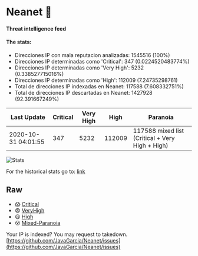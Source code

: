 # Neanet :hocho:
#### Threat intelligence feed
#### The stats:

- Direcciones IP con mala reputacion analizadas: 1545516 (100%)
- Direcciones IP determinadas como 'Critical':  347 (0.0224520483774%)
- Direcciones IP determinadas como 'Very High':  5232 (0.338527715016%)
- Direcciones IP determinadas como 'High':  112009 (7.24735298761)
- Total de direcciones IP indexadas en Neanet:  117588 (7.608332751%)
- Total de direcciones IP descartadas en Neanet:  1427928 (92.391667249%)

| Last Update | Critical | Very High | High | Paranoia |
| --- | --- | --- | --- | --- |
| 2020-10-31 04:01:55 | 347 | 5232 | 112009 | 117588 mixed list (Critical + Very High + High)|

![Stats](https://docs.google.com/spreadsheets/d/e/2PACX-1vSnaNMIXVabIpDJjufMlzH7poXnshF3mgd8Is1g9ytUEzVsP5my4Trn8f-xkoLLQ38xpL3HtmUexLo6/pubchart?oid=501124687&format=image)

For the historical stats go to: [link](/stats.csv)
## Raw
- :scream: [Critical](https://raw.githubusercontent.com/JavaGarcia/Neanet/master/blacklists/neanet_critical.txt)
- :fearful: [VeryHigh](https://raw.githubusercontent.com/JavaGarcia/Neanet/master/blacklists/neanet_veryHigh.txtt)
- :frowning: [High](https://raw.githubusercontent.com/JavaGarcia/Neanet/master/blacklists/neanet_high.txt)
- :dizzy_face: [Mixed-Paranoia](https://raw.githubusercontent.com/JavaGarcia/Neanet/master/blacklists/neanet_all.txt)


Your IP is indexed? You may request to takedown. [https://github.com/JavaGarcia/Neanet/issues](https://github.com/JavaGarcia/Neanet/issues)
































































































































































































































































































































































































































































































































































































































































































































































































































































































































































































































































































































































































































































































































































































































































































































































































































































































































































































































































